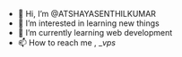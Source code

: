 - 👋 Hi, I’m @ATSHAYASENTHILKUMAR
- 👀 I’m interested in learning new things 
- 🌱 I’m currently learning web development 
- 📫 How to reach me , __vps_

<!---
ATSHAYASENTHILKUMAR/ATSHAYASENTHILKUMAR is a ✨ special ✨ repository because its `README.md` (this file) appears on your GitHub profile.
You can click the Preview link to take a look at your changes.
--->
